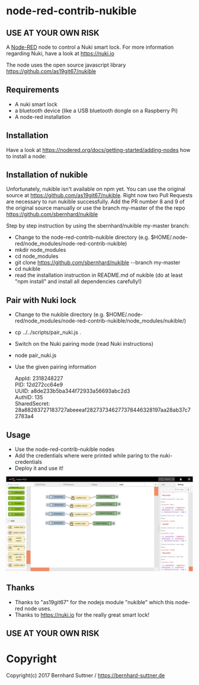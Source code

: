 # node-red-contrib-nukible

## USE AT YOUR OWN RISK 

A <a href="http://nodered.org" target="_new">Node-RED</a> node to control a Nuki smart lock.
For more information regarding Nuki, have a look at https://nuki.io

The node uses the open source javascript library https://github.com/as19git67/nukible

## Requirements
- A nuki smart lock
- a bluetooth device (like a USB bluetooth dongle on a Raspberry Pi)
- A node-red installation

## Installation

Have a look at https://nodered.org/docs/getting-started/adding-nodes how to install a node:

## Installation of nukible

Unfortunately, nukible isn't available on npm yet.
You can use the original source at https://github.com/as19git67/nukible.
Right now two Pull Requests are necessary to run nukible successfully. 
Add the PR number 8 and 9 of the original source manually or use the branch my-master of the the repo https://github.com/sbernhard/nukible

Step by step instruction by using the sbernhard/nukible my-master branch:
- Change to the node-red-contrib-nukible directory (e.g. $HOME/.node-red/node_modules/node-red-contrib-nukible)
- mkdir node_modules
- cd node_modules
- git clone https://github.com/sbernhard/nukible --branch my-master
- cd nukible
- read the installation instruction in README.md of nukible (do at least "npm install" and install all dependencies carefully!)

## Pair with Nuki lock
- Change to the nukible directory (e.g. $HOME/.node-red/node_modules/node-red-contrib-nukible/node_modules/nukible/)
- cp ../../scripts/pair_nuki.js .
- Switch on the Nuki pairing mode (read Nuki instructions)
- node pair_nuki.js
- Use the given pairing information

  AppId: 2318248227  
  PID: 12d272cc64e9  
  UUID: a8de233b5ba344f72933a56693abc2d3  
  AuthID: 135  
  SharedSecret: 28a88283727183727abeeeaf282737346277378446328197aa28ab37c72783a4  

## Usage
- Use the node-red-contrib-nukible nodes
- Add the credentials where were printed while paring to the nuki-credentials
- Deploy it and use it!

![Node-RED Nuki Node](/doc/nuki-node.png)

## Thanks
- Thanks to "as19git67" for the nodejs module "nukible" which this node-red node uses.
- Thanks to https://nuki.io for the really great smart lock!

## USE AT YOUR OWN RISK 

# Copyright

Copyright(c) 2017 Bernhard Suttner / https://bernhard-suttner.de

